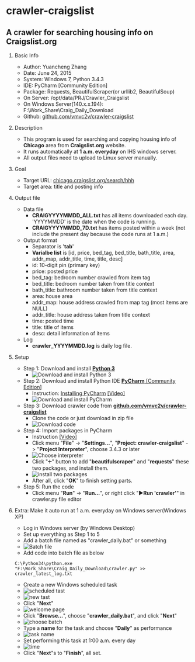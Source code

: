 # crawler-craigslist
A **crawler** for searching housing info on Craigslist.org
-------------------------------

1. Basic Info

	* Author: Yuancheng Zhang
	* Date: June 24, 2015
	* System: Windows 7, Python 3.4.3
	* IDE: PyCharm [Community Edition]
	* Package: Requests, BeautifulScraper(or urllib2, BeautifulSoup)
	* On Server: /opt/data/PRJ/Crawler_Craigslist
	* On Windows Server(140.x.x.194): F:\Work_Share\Craig_Daily_Download
	* Github: [github.com/vmvc2v/crawler-craigslist](https://github.com/vmvc2v/crawler-craigslist)

2. Description

    * This program is used for searching and copying housing info of **Chicago** area from **Craigslist.org** website.
    * It runs automatically at **1 a.m. everyday** on IHS windows server.
    * All output files need to upload to Linux server manually.

2. Goal

	* Target URL: [chicago.craigslist.org/search/hhh](chicago.craigslist.org/search/hhh)
	* Target area: title and posting info

3. Output file

    * Data file
        * **CRAIGYYYYMMDD_ALL.txt** has all items downloaded each day. 'YYYYMMDD' is the date when the code is running.
        * **CRAIGYYYYMMDD_7D.txt** has items posted within a week (not include the present day because the code runs at 1 a.m.)
    * Output format
        * Separator is '**tab**'
        * **Varialbe list** is [id, price, bed_tag, bed_title, bath_title, area, addr_map, addr_title, time, title, desc]
        * id: 10-digit pin (primary key)
        * price: posted price
        * bed_tag: bedroom number crawled from item tag
        * bed_title: bedroom number taken from title context
        * bath_title: bathroom number taken from title context
        * area: house area
        * addr_map: house address crawled from map tag (most items are NULL)
        * addr_title: house address taken from title context
        * time: posted time
        * title: title of items
        * desc: detail information of items
    * Log
        * **crawler_YYYYMMDD.log** is daily log file.

4. Setup
    * Step 1: Download and install [**Python 3**](https://www.python.org/downloads/)
        * ![Download and install Python 3](https://github.com/vmvc2v/crawler-craigslist/blob/master/doc/img/01.PNG?raw=true)
    * Step 2: Download and install Python IDE [**PyCharm** [Community Edition]](https://www.jetbrains.com/pycharm/download/)
        * Instruction: [Installing PyCharm](https://www.jetbrains.com/pycharm-educational/quickstart/installation.html) [[Video]](https://www.youtube.com/watch?v=-s4wKoLO520)
        * ![Download and install PyCharm](https://github.com/vmvc2v/crawler-craigslist/blob/master/doc/img/02.PNG?raw=true)
    * Step 3: Download crawler code from [**github.com/vmvc2v/crawler-craigslist**](https://github.com/vmvc2v/crawler-craigslist)
        * Clone the code or just download in zip file
        * ![Download code](https://github.com/vmvc2v/crawler-craigslist/blob/master/doc/img/03.PNG?raw=true)
    * Step 4: Import packages in PyCharm
        * Instruction [[Video]](https://www.youtube.com/watch?t=156&v=XjNm9bazxn8)
        * Click menu "**File**" -> "**Settings...**", "**Project: crawler-craigslist**" -> "**Project Interpreter**", choose 3.4.3 or later
        * ![Choose interpreter](https://github.com/vmvc2v/crawler-craigslist/blob/master/doc/img/04.PNG?raw=true)
        * Click ":heavy_plus_sign:" button to add "**beautifulscraper**" and "**requests**" these two packages, and install them.
        * ![install two packages](https://github.com/vmvc2v/crawler-craigslist/blob/master/doc/img/05.PNG?raw=true)
        * After all, click "**OK**" to finish setting parts.
    * Step 5: Run the code
        * Click menu "**Run**" -> "**Run...**", or right click ":arrow_forward:**Run 'crawler'**" in crawler.py file editor

5. Extra: Make it auto run at 1 a.m. everyday on Windows server(Windows XP)
    * Log in Windows server (by Windows Desktop)
    * Set up everything as Step 1 to 5
    * Add a batch file named as "crawler_daily.bat" or something
    * ![Batch file](https://github.com/vmvc2v/crawler-craigslist/blob/master/doc/img/06.PNG?raw=true)
    * Add code into batch file as below
    ```
    C:\Python34\python.exe "F:\Work_Share\Craig_Daily_Download\crawler.py" >> crawler_latest_log.txt
    ```
    * Create a new Windows scheduled task
    * ![scheduled tast](https://github.com/vmvc2v/crawler-craigslist/blob/master/doc/img/07.PNG?raw=true)
    * ![new tast](https://github.com/vmvc2v/crawler-craigslist/blob/master/doc/img/08.PNG?raw=true)
    * Click "**Next**"
    * ![welcome page](https://github.com/vmvc2v/crawler-craigslist/blob/master/doc/img/09.PNG?raw=true)
    * Click "**Browse...**", choose "**crawler_daily.bat**", and click "**Next**"
    * ![choose batch](https://github.com/vmvc2v/crawler-craigslist/blob/master/doc/img/10.PNG?raw=true)
    * Type a **name** for the task and choose "**Daily**" as performance
    * ![task name](https://github.com/vmvc2v/crawler-craigslist/blob/master/doc/img/11.PNG?raw=true)
    * Set performing this task at 1:00 a.m. every day
    * ![time](https://github.com/vmvc2v/crawler-craigslist/blob/master/doc/img/12.PNG?raw=true)
    * Click "**Next**"s to "**Finish**", all set.
